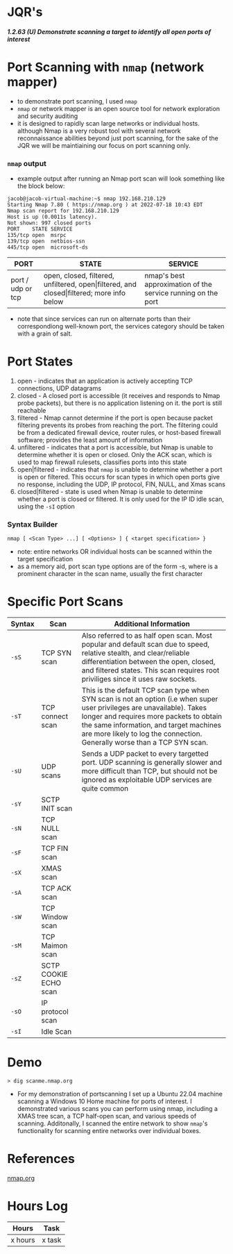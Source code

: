 # JQR's
##### 1.2.63 (U) Demonstrate scanning a target to identify all open ports of interest

# Port Scanning with `nmap` (network mapper)

- to demonstrate port scanning, I used `nmap`
- `nmap` or network mapper is an open source tool for network exploration and security auditing
- it is designed to rapidly scan large networks or individual hosts. although Nmap is a very robust tool with several network reconnaissance abilities beyond just port scanning, for the sake of the JQR we will be maintiaining our focus on port scanning only.


### `nmap` output

- example output after running an Nmap port scan will look something like the block below:

```
jacob@jacob-virtual-machine:~$ nmap 192.168.210.129
Starting Nmap 7.80 ( https://nmap.org ) at 2022-07-18 10:43 EDT
Nmap scan report for 192.168.210.129
Host is up (0.0011s latency).
Not shown: 997 closed ports
PORT    STATE SERVICE
135/tcp open  msrpc
139/tcp open  netbios-ssn
445/tcp open  microsoft-ds
```




|        PORT       |                                        STATE                                               |                           SERVICE                            |
|-------------------|--------------------------------------------------------------------------------------------|--------------------------------------------------------------|
| port / udp or tcp | open, closed, filtered, unfiltered, open\|filtered, and closed\|filtered; more info below  | nmap's best approximation of the service running on the port |

- note that since services can run on alternate ports than their correspondiong well-known port, the services category should be taken with a grain of salt.


# Port States
1. open - indicates that an application is actively accepting TCP connections, UDP datagrams
2. closed - A closed port is accessible (it receives and responds to Nmap probe packets), but there is no application listening on it. the port is still reachable
3. filtered - Nmap cannot determine if the port is open because packet filtering prevents its probes from reaching the port. The filtering could be from a dedicated firewall device, router rules, or host-based firewall software; provides the least amount of information
4. unfiltered - indicates that a port is accessible, but Nmap is unable to determine whether it is open or closed. Only the ACK scan, which is used to map firewall rulesets, classifies ports into this state
5. open\|filtered - indicates that `nmap` is unable to determine whether a port is open or filtered. This occurs for scan types in which open ports give no response, including the UDP, IP protocol, FIN, NULL, and Xmas scans
6. closed\|filtered - state is used when Nmap is unable to determine whether a port is closed or filtered. It is only used for the IP ID idle scan, using the `-sI` option


### Syntax Builder
`nmap [ <Scan Type> ...] [ <Options> ] { <target specification> }`
 - note: entire networks OR individual hosts can be scanned within the target specification
 - as a memory aid, port scan type options are of the form -s<C>, where <C> is a prominent character in the scan name, usually the first character

# Specific Port Scans
| Syntax |            Scan          |          Additional Information                                                                                                                                                                                                                                                           |
|--------|--------------------------|-------------------------------------------------------------------------------------------------------------------------------------------------------------------------------------------------------------------------------------------------------------------------------------------|
| `-sS`	 |	TCP SYN scan			          | Also referred to as half open scan. Most popular and default scan due to speed, relative stealth, and clear/reliable differentiation between the open, closed, and filtered states. This scan requires root priviliges since it uses raw sockets.                                         |
| `-sT`	 |	TCP connect scan		       | This is the default TCP scan type when SYN scan is not an option (i.e when super user privileges are unavailable). Takes longer and requires more packets to obtain the same information, and target machines are more likely to log the connection. Generally worse than a TCP SYN scan. |
| `-sU`	 |	UDP scans				            | Sends a UDP packet to every targetted port. UDP scanning is generally slower and more difficult than TCP, but should not be ignored as exploitable UDP services are quite common                                                                                                          |
| `-sY`	 |	SCTP INIT scan			        |	
| `-sN`	 |	TCP NULL scan			         |
| `-sF`  | TCP FIN scan			          |
| `-sX`	 | XMAS scan			 	           |
| `-sA`  | TCP ACK scan             |
| `-sW`  | TCP Window scan          |
| `-sM`  | TCP Maimon scan          |
| `-sZ`  | SCTP COOKIE ECHO scan    |
| `-sO`  | IP protocol scan         |
| `-sI`  | Idle Scan                | 
 
 
 
# Demo
 
 ```
 > dig scanme.nmap.org
 
 ```

- For my demonstration of portscanning I set up a Ubuntu 22.04 machine scanning a Windows 10 Home machine for ports of interest. I demonstrated various scans you can perform using nmap, including a XMAS tree scan, a TCP half-open scan, and various speeds of scanning. Additonally, I scanned the entire network to show `nmap`'s functionality for scanning entire networks over individual boxes.


# References
[nmap.org](https://nmap.org)

# Hours Log
| Hours | Task |
|-------|------|
| x hours | x task |
